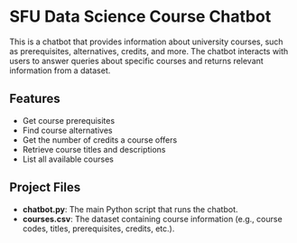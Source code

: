 # SFU Data Science Course Chatbot

This is a chatbot that provides information about university courses, such as prerequisites, alternatives, credits, and more. The chatbot interacts with users to answer queries about specific courses and returns relevant information from a dataset.

## Features

- Get course prerequisites
- Find course alternatives
- Get the number of credits a course offers
- Retrieve course titles and descriptions
- List all available courses

## Project Files

- **chatbot.py**: The main Python script that runs the chatbot.
- **courses.csv**: The dataset containing course information (e.g., course codes, titles, prerequisites, credits, etc.).

